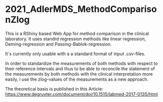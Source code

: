 # 2021_AdlerMDS_MethodComparisonZlog

This is a RShiny based Web App for method comparison in the clinical laboratory. It uses standrd regression methods like linear regression, Deming-regression and Passing-Bablok-regression.

It´s currently only usable with a a standard format of input .csv-files.

In order to standardize the measurements of both methods with respect to their reference intervals and thus to be able to reconcile the statement of the measurements by both methods with the clinical interpretation more easily, i use the zlog-values of the measurements as a new approach.

The theoretical basis is published in this Article: https://www.degruyter.com/document/doi/10.1515/labmed-2017-0135/html
